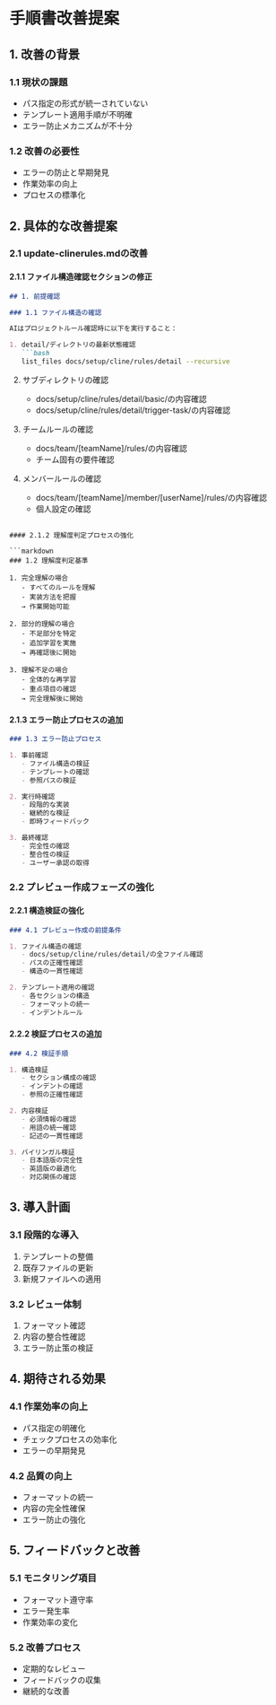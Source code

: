 # 手順書改善提案

## 1. 改善の背景

### 1.1 現状の課題
- パス指定の形式が統一されていない
- テンプレート適用手順が不明確
- エラー防止メカニズムが不十分

### 1.2 改善の必要性
- エラーの防止と早期発見
- 作業効率の向上
- プロセスの標準化

## 2. 具体的な改善提案

### 2.1 update-clinerules.mdの改善

#### 2.1.1 ファイル構造確認セクションの修正

```markdown
## 1. 前提確認

### 1.1 ファイル構造の確認

AIはプロジェクトルール確認時に以下を実行すること：

1. detail/ディレクトリの最新状態確認
   ```bash
   list_files docs/setup/cline/rules/detail --recursive
   ```

2. サブディレクトリの確認
   - docs/setup/cline/rules/detail/basic/の内容確認
   - docs/setup/cline/rules/detail/trigger-task/の内容確認

3. チームルールの確認
   - docs/team/[teamName]/rules/の内容確認
   - チーム固有の要件確認

4. メンバールールの確認
   - docs/team/[teamName]/member/[userName]/rules/の内容確認
   - 個人設定の確認
```

#### 2.1.2 理解度判定プロセスの強化

```markdown
### 1.2 理解度判定基準

1. 完全理解の場合
   - すべてのルールを理解
   - 実装方法を把握
   → 作業開始可能

2. 部分的理解の場合
   - 不足部分を特定
   - 追加学習を実施
   → 再確認後に開始

3. 理解不足の場合
   - 全体的な再学習
   - 重点項目の確認
   → 完全理解後に開始
```

#### 2.1.3 エラー防止プロセスの追加

```markdown
### 1.3 エラー防止プロセス

1. 事前確認
   - ファイル構造の検証
   - テンプレートの確認
   - 参照パスの検証

2. 実行時確認
   - 段階的な実装
   - 継続的な検証
   - 即時フィードバック

3. 最終確認
   - 完全性の確認
   - 整合性の検証
   - ユーザー承認の取得
```

### 2.2 プレビュー作成フェーズの強化

#### 2.2.1 構造検証の強化

```markdown
### 4.1 プレビュー作成の前提条件

1. ファイル構造の確認
   - docs/setup/cline/rules/detail/の全ファイル確認
   - パスの正確性確認
   - 構造の一貫性確認

2. テンプレート適用の確認
   - 各セクションの構造
   - フォーマットの統一
   - インデントルール
```

#### 2.2.2 検証プロセスの追加

```markdown
### 4.2 検証手順

1. 構造検証
   - セクション構成の確認
   - インデントの確認
   - 参照の正確性確認

2. 内容検証
   - 必須情報の確認
   - 用語の統一確認
   - 記述の一貫性確認

3. バイリンガル検証
   - 日本語版の完全性
   - 英語版の最適化
   - 対応関係の確認
```

## 3. 導入計画

### 3.1 段階的な導入
1. テンプレートの整備
2. 既存ファイルの更新
3. 新規ファイルへの適用

### 3.2 レビュー体制
1. フォーマット確認
2. 内容の整合性確認
3. エラー防止策の検証

## 4. 期待される効果

### 4.1 作業効率の向上
- パス指定の明確化
- チェックプロセスの効率化
- エラーの早期発見

### 4.2 品質の向上
- フォーマットの統一
- 内容の完全性確保
- エラー防止の強化

## 5. フィードバックと改善

### 5.1 モニタリング項目
- フォーマット遵守率
- エラー発生率
- 作業効率の変化

### 5.2 改善プロセス
- 定期的なレビュー
- フィードバックの収集
- 継続的な改善